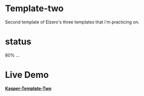 # Template-two
Second template of Elzero's three templates that i'm practicing on.
# status 
80% ...
# Live Demo
<a href="https://adnanebouali.github.io/Template-two/" target="_blank"><b>Kasper-Template-Two</b></a>
